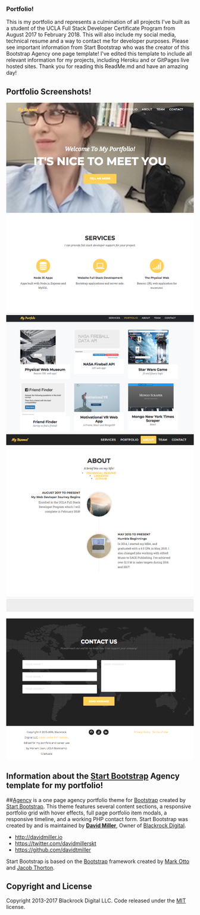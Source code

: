 ### Portfolio!
This is my portfolio and represents a culmination of all projects I've built as a student of the UCLA Full Stack Developer Certificate Program from August 2017 to February 2018. This will also include my social media, technical resume and a way to contact me for developer purposes. Please see important information from Start Bootstrap who was the creator of this Bootstrap Agency one page template! I've edited this template to include all relevant information for my projects, including Heroku and or GitPages live hosted sites. Thank you for reading this ReadMe.md and have an amazing day!  

## Portfolio Screenshots!
![Agency Bootstrap Portfolio One Page Screenshot](portfolio1.png)
![Agency Bootstrap Portfolio One Page Screenshot](screenshot2.png)
![Agency Bootstrap Portfolio One Page Screenshot](portfolio3.png)
![Agency Bootstrap Portfolio One Page Screenshot](portfolio4.png)

## Information about the [Start Bootstrap](http://startbootstrap.com/) Agency template for my portfolio! 
##[Agency](http://startbootstrap.com/template-overviews/agency/) is a one page agency portfolio theme for [Bootstrap](http://getbootstrap.com/) created by [Start Bootstrap](http://startbootstrap.com/). This theme features several content sections, a responsive portfolio grid with hover effects, full page portfolio item modals, a responsive timeline, and a working PHP contact form. Start Bootstrap was created by and is maintained by **[David Miller](http://davidmiller.io/)**, Owner of [Blackrock Digital](http://blackrockdigital.io/).

* http://davidmiller.io
* https://twitter.com/davidmillerskt
* https://github.com/davidtmiller

Start Bootstrap is based on the [Bootstrap](http://getbootstrap.com/) framework created by [Mark Otto](https://twitter.com/mdo) and [Jacob Thorton](https://twitter.com/fat).

## Copyright and License
Copyright 2013-2017 Blackrock Digital LLC. Code released under the [MIT](https://github.com/BlackrockDigital/startbootstrap-agency/blob/gh-pages/LICENSE) license.
